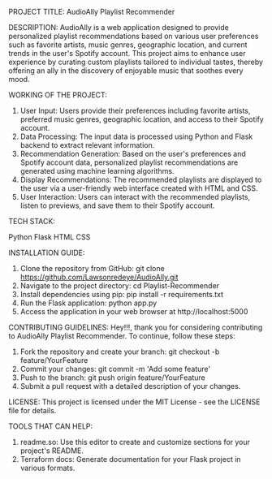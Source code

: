 PROJECT TITLE: AudioAlly Playlist Recommender

DESCRIPTION:
AudioAlly is a web application designed to provide personalized playlist recommendations based on various user preferences such as favorite artists, music genres, geographic location, and current trends in the user's Spotify account. This project aims to enhance user experience by curating custom playlists tailored to individual tastes, thereby offering an ally in the discovery of enjoyable music that soothes every mood.

WORKING OF THE PROJECT:

1.  User Input: Users provide their preferences including favorite artists, preferred music genres, geographic location, and access to their Spotify account.
2.  Data Processing: The input data is processed using Python and Flask backend to extract relevant information.
3.  Recommendation Generation: Based on the user's preferences and Spotify account data, personalized playlist recommendations are generated using machine learning algorithms.
4.  Display Recommendations: The recommended playlists are displayed to the user via a user-friendly web interface created with HTML and CSS.
5.  User Interaction: Users can interact with the recommended playlists, listen to previews, and save them to their Spotify account.


TECH STACK:

Python
Flask
HTML
CSS


INSTALLATION GUIDE:

1.  Clone the repository from GitHub: git clone https://github.com/Lawsonredeye/AudioAlly.git
2.  Navigate to the project directory: cd Playlist-Recommender
3.  Install dependencies using pip: pip install -r requirements.txt
4.  Run the Flask application: python app.py
5.  Access the application in your web browser at http://localhost:5000


CONTRIBUTING GUIDELINES:
Hey!!!, thank you for considering contributing to AudioAlly Playlist Recommender. To continue, follow these steps:

1.  Fork the repository and create your branch: git checkout -b feature/YourFeature
2.  Commit your changes: git commit -m 'Add some feature'
3.  Push to the branch: git push origin feature/YourFeature
4.  Submit a pull request with a detailed description of your changes.


LICENSE:
This project is licensed under the MIT License - see the LICENSE file for details.


TOOLS THAT CAN HELP:

1.  readme.so: Use this editor to create and customize sections for your project's README.
2.  Terraform docs: Generate documentation for your Flask project in various formats.